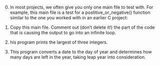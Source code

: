 0. In most projects, we often give you only one main file to test with. For example, this main file is a test for a postitive_or_negative() function similar to the one you worked with in an earlier C project:

1. Copy this main file. Comment out (don’t delete it!) the part of the code that is causing the output to go into an infinite loop.

2. his program prints the largest of three integers.

3. This program converts a date to the day of year and determines how many days are left in the year, taking leap year into consideration.
